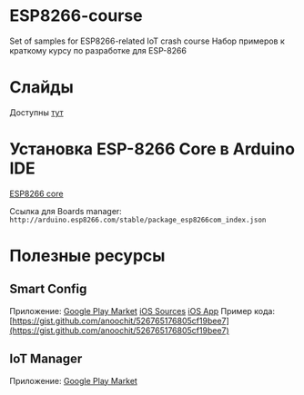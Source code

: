 # ESP8266-course
Set of samples for ESP8266-related IoT crash course
Набор примеров к краткому курсу по разработке для ESP-8266

# Слайды
Доступны [тут](https://docs.google.com/presentation/d/1pjELtK2TfGThEt61_1IWAqQ3qQAUZPQg-rFS3uhmloY/edit?usp=sharing)

# Установка ESP-8266 Core в Arduino IDE
[ESP8266 core](https://github.com/esp8266/Arduino)

Ссылка для Boards manager: `http://arduino.esp8266.com/stable/package_esp8266com_index.json`

# Полезные ресурсы
## Smart Config
Приложение: [Google Play Market](https://play.google.com/store/apps/details?id=com.cmmakerclub.iot.esptouch&hl=ru) [iOS Sources](https://github.com/EspressifApp/EsptouchForIOS) [iOS App](https://itunes.apple.com/us/app/smartconfig-wifi-esp8266-fmyie/id1418485613)
Пример кода: [https://gist.github.com/anoochit/526765176805cf19bee7](https://gist.github.com/anoochit/526765176805cf19bee7)

## IoT Manager
Приложение: [Google Play Market](https://play.google.com/store/apps/details?id=ru.esp8266.iotmanager)